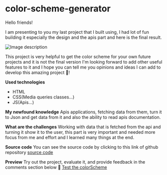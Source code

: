 # color-scheme-generator
Hello friends!

I am presenting to you my last project that I built using, I had lot of fun building it especially the design and the apis part and here is the final result.

![Image description](https://dev-to-uploads.s3.amazonaws.com/uploads/articles/dxwc1hslhswwkt92e3n5.png)

This project is very helpful to get the color scheme for your own future projects and it is not the final version I'm looking forward to add other useful features to it and I hope you can tell me you opinions and ideas I can add to develop this amazing project 🙏!

**Used technologies**
- HTML
- CSS(Media queries classes...)
- JS(Apis...)

**My newfound knowledge**
Apis applications, fetching data from them, turn it to Json and get data from it and also the ability to read apis documentation.

**What are the challenges**
Working with data that is fetched from the api and turning it show it to the user, this part is very important and needed more focus from me and effort and I learned many things at the end.

**Source code**
You can see the source code by clicking to this link of github repository
[source code](https://github.com/mariamaitbella/color-scheme-generator)

**Preview**
Try out the project, evaluate it, and provide feedback in the comments section below 🙏
[Test the colorScheme](https://mariamaitbella.github.io/color-scheme-generator/)



